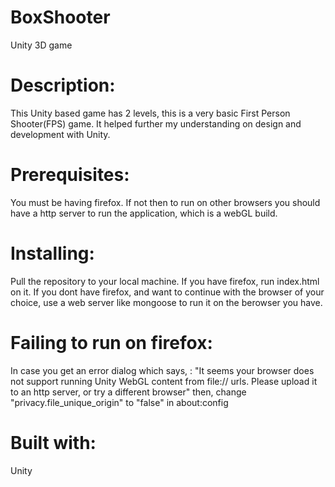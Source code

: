 # BoxShooter
Unity 3D game

# Description:
This Unity based game has 2 levels, this is a very basic First Person Shooter(FPS) game. It helped further my understanding on design and development with Unity.

# Prerequisites:
You must be having firefox. If not then to run on other browsers you should have a http server to run the application, which is a webGL build.

# Installing:
Pull the repository to your local machine. If you have firefox, run index.html on it. If you dont have firefox, and want to continue with the browser of your choice, use a web server like mongoose to run it on the berowser you have.

# Failing to run on firefox:
In case you get an error dialog which says, : "It seems your browser does not support running Unity WebGL content from file:// urls. Please upload it to an http server, or try a different browser"
then, change "privacy.file_unique_origin" to "false" in about:config

# Built with:
Unity
